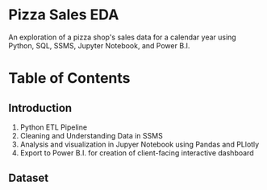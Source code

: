 # Pizza Sales EDA
An exploration of a pizza shop's sales data for a calendar year using Python, SQL, SSMS, Jupyter Notebook, and Power B.I.
# Table of Contents
## Introduction
1. Python ETL Pipeline
2. Cleaning and Understanding Data in SSMS
3. Analysis and visualization in Jupyer Notebook using Pandas and PLlotly
4. Export to Power B.I. for creation of client-facing interactive dashboard
## Dataset

